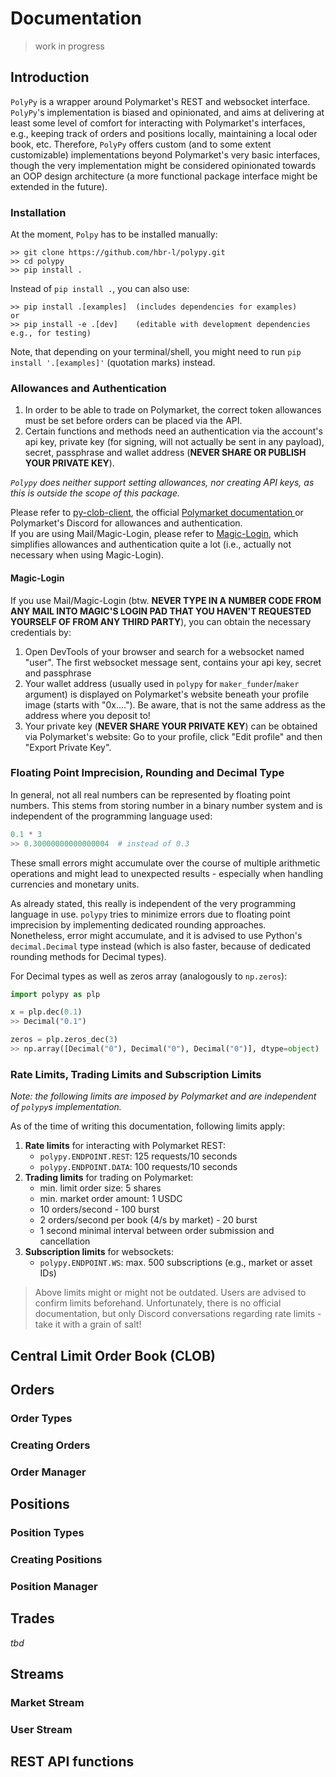 # Documentation
>work in progress

## Introduction
`PolyPy` is a wrapper around Polymarket's REST and websocket interface.
`PolyPy`'s implementation is biased and opinionated, and aims at delivering at least some level of comfort for interacting 
with Polymarket's interfaces, e.g., keeping track of orders and positions locally, maintaining a local oder book, etc.
Therefore, `PolyPy` offers custom (and to some extent customizable) implementations beyond Polymarket's very basic 
interfaces, though the very implementation might be considered opinionated towards an OOP design architecture (a more
functional package interface might be extended in the future).

### Installation
At the moment, `Polpy` has to be installed manually:
````
>> git clone https://github.com/hbr-l/polypy.git
>> cd polypy
>> pip install .
````
Instead of `pip install .`, you can also use:
````
>> pip install .[examples]  (includes dependencies for examples)
or
>> pip install -e .[dev]    (editable with development dependencies e.g., for testing)
````
Note, that depending on your terminal/shell, you might need to run `pip install '.[examples]'` (quotation marks) instead.

### Allowances and Authentication
1) In order to be able to trade on Polymarket, the correct token allowances must be set before orders can be placed via the API.
2) Certain functions and methods need an authentication via the account's api key, private key (for signing, will not 
actually be sent in any payload), secret, passphrase and wallet address (__NEVER SHARE OR PUBLISH YOUR PRIVATE KEY__).
  
_`Polypy` does neither support setting allowances, nor creating API keys, as this is outside the scope of this package._
  
Please refer to [py-clob-client](https://github.com/Polymarket/py-clob-client/tree/main), the official 
[Polymarket documentation ](https://docs.polymarket.com/#introduction) or Polymarket's Discord for allowances and authentication.  
If you are using Mail/Magic-Login, please refer to [Magic-Login](#magic-login), which simplifies allowances and authentication
quite a lot (i.e., actually not necessary when using Magic-Login).

#### Magic-Login
If you use Mail/Magic-Login (btw. __NEVER TYPE IN A NUMBER CODE FROM ANY MAIL INTO MAGIC'S LOGIN PAD THAT YOU HAVEN'T 
REQUESTED YOURSELF OF FROM ANY THIRD PARTY__), you can obtain the necessary credentials by:
1) Open DevTools of your browser and search for a websocket named "user". The first websocket message sent, contains
your api key, secret and passphrase
2) Your wallet address (usually used in `polypy` for `maker_funder`/`maker` argument) is displayed on Polymarket's website 
beneath your profile image (starts with "0x...."). Be aware, that is not the same address as the address where you deposit to!
3) Your private key (__NEVER SHARE YOUR PRIVATE KEY__) can be obtained via Polymarket's website: Go to your profile,
click "Edit profile" and then "Export Private Key".

### Floating Point Imprecision, Rounding and Decimal Type
In general, not all real numbers can be represented by floating point numbers. This stems from storing number in a 
binary number system and is independent of the programming language used:
````python
0.1 * 3
>> 0.30000000000000004  # instead of 0.3
````
These small errors might accumulate over the course of multiple arithmetic operations and might lead to unexpected 
results - especially when handling currencies and monetary units.  
  
As already stated, this really is independent of the very programming language in use.
`polypy` tries to minimize errors due to floating point imprecision by implementing dedicated rounding approaches.  
Nonetheless, error might accumulate, and it is advised to use Python's `decimal.Decimal` type instead (which is also faster, 
because of dedicated rounding methods for Decimal types).
  
For Decimal types as well as zeros array (analogously to `np.zeros`):
````python
import polypy as plp

x = plp.dec(0.1)
>> Decimal("0.1")

zeros = plp.zeros_dec(3)
>> np.array([Decimal("0"), Decimal("0"), Decimal("0")], dtype=object)
````

### Rate Limits, Trading Limits and Subscription Limits
_Note: the following limits are imposed by Polymarket and are independent of `polypy`s implementation._  
  
As of the time of writing this documentation, following limits apply:
1) __Rate limits__ for interacting with Polymarket REST:
   - `polypy.ENDPOINT.REST`: 125 requests/10 seconds
   - `polypy.ENDPOINT.DATA`: 100 requests/10 seconds
2) __Trading limits__ for trading on Polymarket:
   - min. limit order size: 5 shares
   - min. market order amount: 1 USDC
   - 10 orders/second - 100 burst
   - 2 orders/second per book (4/s by market) - 20 burst
   - 1 second minimal interval between order submission and cancellation
3) __Subscription limits__ for websockets:
   - `polypy.ENDPOINT.WS`: max. 500 subscriptions (e.g., market or asset IDs)

> Above limits might or might not be outdated. Users are advised to confirm limits beforehand. Unfortunately, there is
> no official documentation, but only Discord conversations regarding rate limits - take it with a grain of salt!

## Central Limit Order Book (CLOB)

## Orders
### Order Types
### Creating Orders
### Order Manager

## Positions
### Position Types
### Creating Positions
### Position Manager

## Trades
_tbd_

## Streams
### Market Stream
### User Stream

## REST API functions